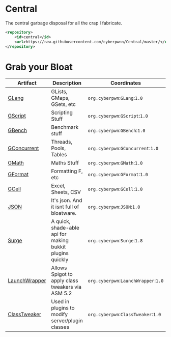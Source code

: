 # Central
The central garbage disposal for all the crap I fabricate.

``` xml
<repository>
    <id>central</id>
    <url>https://raw.githubusercontent.com/cyberpwnn/Central/master/</url>
</repository>
```

# Grab your Bloat

| Artifact | Description | Coordinates |
|---|---|---|
| [GLang](https://github.com/cyberpwnn/GLang) | GLists, GMaps, GSets, etc | ```org.cyberpwn```:```GLang```:```1.0``` |
| [GScript](https://github.com/cyberpwnn/GScript) | Scripting Stuff | ```org.cyberpwn```:```GScript```:```1.0``` |
| [GBench](https://github.com/cyberpwnn/GBench) | Benchmark stuff | ```org.cyberpwn```:```GBench```:```1.0``` |
| [GConcurrent](https://github.com/cyberpwnn/GConcurrent) | Threads, Pools, Tables | ```org.cyberpwn```:```GConcurrent```:```1.0``` |
| [GMath](https://github.com/cyberpwnn/GMath) | Maths Stuff | ```org.cyberpwn```:```GMath```:```1.0``` |
| [GFormat](https://github.com/cyberpwnn/GFormat) | Formatting F, etc | ```org.cyberpwn```:```GFormat```:```1.0``` |
| [GCell](https://github.com/cyberpwnn/GCell) | Excel, Sheets, CSV | ```org.cyberpwn```:```GCell```:```1.0``` |
| [JSON](https://github.com/cyberpwnn/JSON) | It's json. And it isnt full of bloatware. | ```org.cyberpwn```:```JSON```:```1.0``` |
| [Surge](https://github.com/cyberpwnn/Surge) | A quick, shade-able api for making bukkit plugins quickly | ```org.cyberpwn```:```Surge```:```1.8``` |
| [LaunchWrapper](https://github.com/SpigotASM/LaunchWrapper) | Allows Spigot to apply class tweakers via ASM 5.2 | ```org.cyberpwn```:```LaunchWrapper```:```1.0``` |
| [ClassTweaker](https://github.com/SpigotASM/ClassTweaker) | Used in plugins to modify server/plugin classes | ```org.cyberpwn```:```ClassTweaker```:```1.0``` | 
